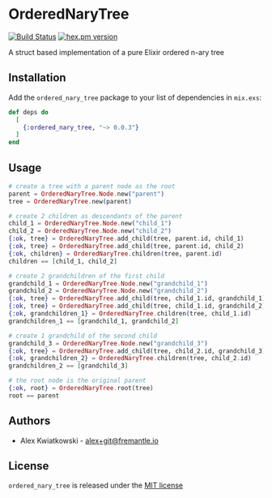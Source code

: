 # OrderedNaryTree
[![Build Status](https://github.com/fremantle-industries/ordered_nary_tree/workflows/test/badge.svg?branch=main)](https://github.com/fremantle-industries/ordered_nary_tree/actions?query=workflow%3Atest)
[![hex.pm version](https://img.shields.io/hexpm/v/ordered_nary_tree.svg?style=flat)](https://hex.pm/packages/ordered_nary_tree)

A struct based implementation of a pure Elixir ordered n-ary tree

## Installation

Add the `ordered_nary_tree` package to your list of dependencies in `mix.exs`:

```elixir
def deps do
  [
    {:ordered_nary_tree, "~> 0.0.3"}
  ]
end
```

## Usage

```elixir
# create a tree with a parent node as the root
parent = OrderedNaryTree.Node.new("parent")
tree = OrderedNaryTree.new(parent)

# create 2 children as descendants of the parent
child_1 = OrderedNaryTree.Node.new("child_1")
child_2 = OrderedNaryTree.Node.new("child_2")
{:ok, tree} = OrderedNaryTree.add_child(tree, parent.id, child_1)
{:ok, tree} = OrderedNaryTree.add_child(tree, parent.id, child_2)
{:ok, children} = OrderedNaryTree.children(tree, parent.id)
children == [child_1, child_2]

# create 2 grandchildren of the first child
grandchild_1 = OrderedNaryTree.Node.new("grandchild_1")
grandchild_2 = OrderedNaryTree.Node.new("grandchild_2")
{:ok, tree} = OrderedNaryTree.add_child(tree, child_1.id, grandchild_1)
{:ok, tree} = OrderedNaryTree.add_child(tree, child_1.id, grandchild_2)
{:ok, grandchildren_1} = OrderedNaryTree.children(tree, child_1.id)
grandchildren_1 == [grandchild_1, grandchild_2]

# create 1 grandchild of the second child
grandchild_3 = OrderedNaryTree.Node.new("grandchild_3")
{:ok, tree} = OrderedNaryTree.add_child(tree, child_2.id, grandchild_3)
{:ok, grandchildren_2} = OrderedNaryTree.children(tree, child_2.id)
grandchildren_2 == [grandchild_3]

# the root node is the original parent
{:ok, root} = OrderedNaryTree.root(tree)
root == parent
```

## Authors

- Alex Kwiatkowski - alex+git@fremantle.io

## License

`ordered_nary_tree` is released under the [MIT license](./LICENSE)
